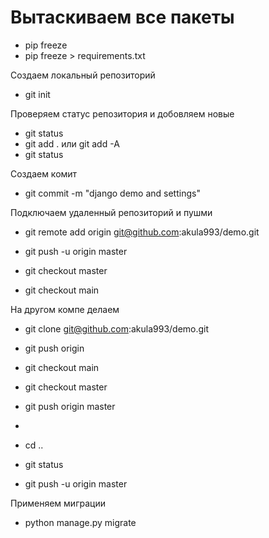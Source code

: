 # Вытаскиваем все пакеты
* pip freeze
* pip freeze > requirements.txt 
 
Создаем локальный репозиторий
* git init

Проверяем статус репозитория и добовляем новые
* git status 
* git add . или git add -A
* git status 

Создаем комит
* git commit -m "django demo and settings"

Подключаем удаленный репозиторий и пушми
* git remote add origin git@github.com:akula993/demo.git
* git push -u origin master


* git checkout master
* git checkout main

На другом компе делаем
* git clone git@github.com:akula993/demo.git


* git push origin 
* git checkout main
* git checkout master
* git push origin master
* 
* cd ..
* git status 
* git push -u origin master

Применяем миграции
*  python manage.py migrate